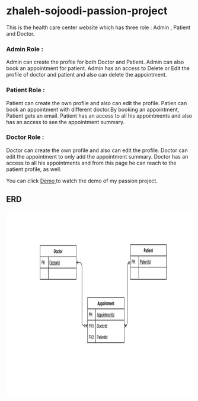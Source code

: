 # zhaleh-sojoodi-passion-project
This is the health care center website which has three role : Admin , Patient and Doctor.

### Admin Role :
Admin can create the profile for both Doctor and Patient. 
Admin can also book an appointment for patient. 
Admin has an access to Delete or Edit the profile of doctor and patient and also can delete the appointment.

### Patient Role :
Patient can create the own profile and also can edit the profile.
Patien can book an appointment with different doctor.By booking an appointment, Patient gets an email.
Patient has an access to all his appointments and also has an access to see the appointment summary.

### Doctor Role :
Doctor can create the own profile and also can edit the profile.
Doctor can edit the appointment to only add the appointment summary.
Doctor has an access to all his appointments and from this page he can reach to the patient profile, as well.

You can click <a href="https://drive.google.com/open?id=1M4fLpXDWICR3WgZcXzHhj_c52aT097Iq" >Demo </a> to watch the demo of my passion project.

## ERD
<img src="https://github.com/Jalehs/zhaleh-sojoodi-passion-project/blob/master/erd.jpg" width="850px" height="500px" />

